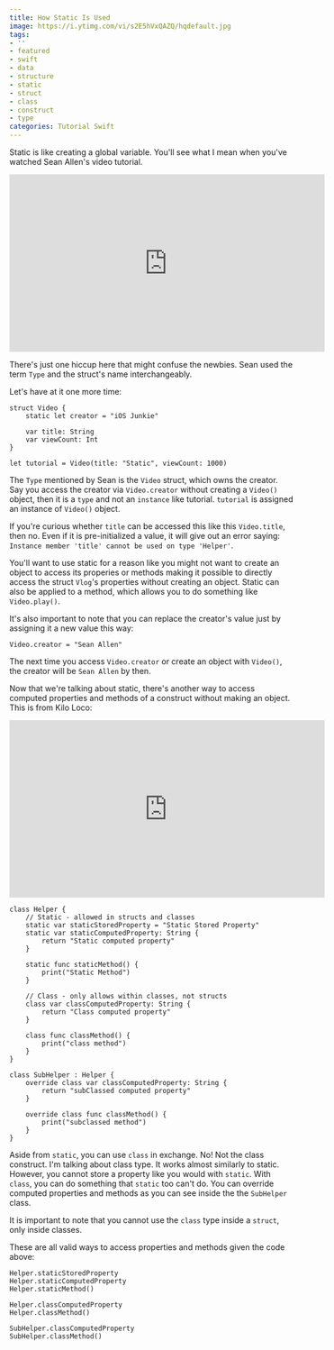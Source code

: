 ```yaml
---
title: How Static Is Used
image: https://i.ytimg.com/vi/s2E5hVxQAZQ/hqdefault.jpg
tags:
- ''
- featured
- swift
- data
- structure
- static
- struct
- class
- construct
- type
categories: Tutorial Swift
---
```


Static is like creating a global variable. You'll see what I mean when you've watched Sean Allen's video tutorial.

<iframe width="560" height="315" src="https://www.youtube.com/embed/s2E5hVxQAZQ" frameborder="0" allow="accelerometer; autoplay; encrypted-media; gyroscope; picture-in-picture" allowfullscreen></iframe>

There's just one hiccup here that might confuse the newbies. Sean used the term `Type` and the struct's name interchangeably.

Let's have at it one more time:

```
struct Video {
    static let creator = "iOS Junkie"
    
    var title: String
    var viewCount: Int
}

let tutorial = Video(title: "Static", viewCount: 1000)
```

The `Type` mentioned by Sean is the `Video` struct, which owns the creator. Say you access the creator via `Video.creator` without creating a `Video()` object, then it is a `type` and not an `instance` like tutorial. `tutorial` is assigned an instance of `Video()` object.

If you're curious whether `title` can be accessed this like this `Video.title`, then no. Even if it is pre-initialized a value, it will give out an error saying: `Instance member 'title' cannot be used on type 'Helper'`.

You'll want to use static for a reason like you might not want to create an object to access its properies or methods making it possible to directly access the struct `Vlog`'s properties without creating an object. Static can also be applied to a method, which allows you to do something like `Video.play()`.

It's also important to note that you can replace the creator's value just by assigning it a new value this way:
```
Video.creator = "Sean Allen"
```

The next time you access `Video.creator` or create an object with `Video()`, the creator will be `Sean Allen` by then. 

Now that we're talking about static, there's another way to access computed properties and methods of a construct without making an object. This is from Kilo Loco:

<iframe width="560" height="315" src="https://www.youtube.com/embed/CV0czLueGeI" frameborder="0" allow="accelerometer; autoplay; encrypted-media; gyroscope; picture-in-picture" allowfullscreen></iframe>

```
class Helper {
    // Static - allowed in structs and classes
    static var staticStoredProperty = "Static Stored Property"
    static var staticComputedProperty: String {
        return "Static computed property"
    }
    
    static func staticMethod() {
        print("Static Method")
    }
    
    // Class - only allows within classes, not structs
    class var classComputedProperty: String {
        return "Class computed property"
    }
    
    class func classMethod() {
        print("class method")
    }
}

class SubHelper : Helper {
    override class var classComputedProperty: String {
        return "subClassed computed property"
    }
    
    override class func classMethod() {
        print("subclassed method")
    }
}
```

Aside from `static`, you can use `class` in exchange. No! Not the class construct. I'm talking about class type. It works almost similarly to static. However, you cannot store a property like you would with `static`. With `class`, you can do something that `static` too can't do. You can override computed properties and methods as you can see inside the the `SubHelper` class.

It is important to note that you cannot use the `class` type inside a `struct`, only inside classes.

These are all valid ways to access properties and methods given the code above:

```
Helper.staticStoredProperty
Helper.staticComputedProperty
Helper.staticMethod()

Helper.classComputedProperty
Helper.classMethod()

SubHelper.classComputedProperty
SubHelper.classMethod()
```
